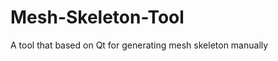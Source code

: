 Mesh-Skeleton-Tool
==================

A tool that based on Qt for generating mesh skeleton manually
